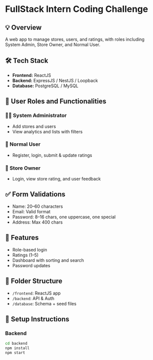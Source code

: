 # FullStack Intern Coding Challenge

## 💡 Overview
A web app to manage stores, users, and ratings, with roles including System Admin, Store Owner, and Normal User.

## 🛠️ Tech Stack
- **Frontend:** ReactJS
- **Backend:** ExpressJS / NestJS / Loopback
- **Database:** PostgreSQL / MySQL

## 🔐 User Roles and Functionalities
### 👨‍💼 System Administrator
- Add stores and users
- View analytics and lists with filters

### 🙍 Normal User
- Register, login, submit & update ratings

### 🏪 Store Owner
- Login, view store rating, and user feedback

## ✅ Form Validations
- Name: 20–60 characters
- Email: Valid format
- Password: 8–16 chars, one uppercase, one special
- Address: Max 400 chars

## 🧱 Features
- Role-based login
- Ratings (1–5)
- Dashboard with sorting and search
- Password updates

## 📁 Folder Structure
- `/frontend`: ReactJS app
- `/backend`: API & Auth
- `/database`: Schema + seed files

## 🚀 Setup Instructions

### Backend
```bash
cd backend
npm install
npm start
